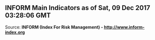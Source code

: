 ## INFORM Main Indicators as of Sat, 09 Dec 2017 03:28:06 GMT

Source: **INFORM (Index For Risk Management) - http://www.inform-index.org**